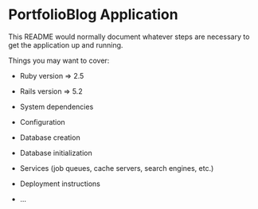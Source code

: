 # PortfolioBlog Application

This README would normally document whatever steps are necessary to get the
application up and running.

Things you may want to cover:

* Ruby version => 2.5

* Rails version => 5.2

* System dependencies

* Configuration

* Database creation

* Database initialization

* Services (job queues, cache servers, search engines, etc.)

* Deployment instructions

* ...
